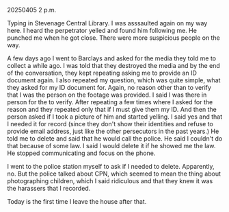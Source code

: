 20250405 2 p.m.

Typing in Stevenage Central Library. I was asssaulted again on my way here. I heard the perpetrator yelled and found him following me. He punched me when he got close. There were more suspicious people on the way.

A few days ago I went to Barclays and asked for the media they told me to collect a while ago. I was told that they destroyed the media and by the end of the conversation, they kept repeating asking me to provide an ID document again. I also repeated my question, which was quite simple, what they asked for my ID document for. Again, no reason other than to verify that I was the person on the footage was provided. I said I was there in person for the to verify. After repeating a few times where I asked for the reason and they repeated only that if I must give them my ID. And then the person asked if I took a picture of him and started yelling. I said yes and that I needed it for record (since they don't show their identities and refuse to provide email address, just like the other persecutors in the past years.) He told me to delete and said that he would call the police. He said I couldn't do that because of some law. I said I would delete it if he showed me the law. He stopped communicating and focus on the phone.

I went to the police station myself to ask if I needed to delete. Apparently, no. But the police talked about CPN, which seemed to mean the thing about photographing children, which I said ridiculous and that they knew it was the harassers that I recorded.

Today is the first time I leave the house after that.
